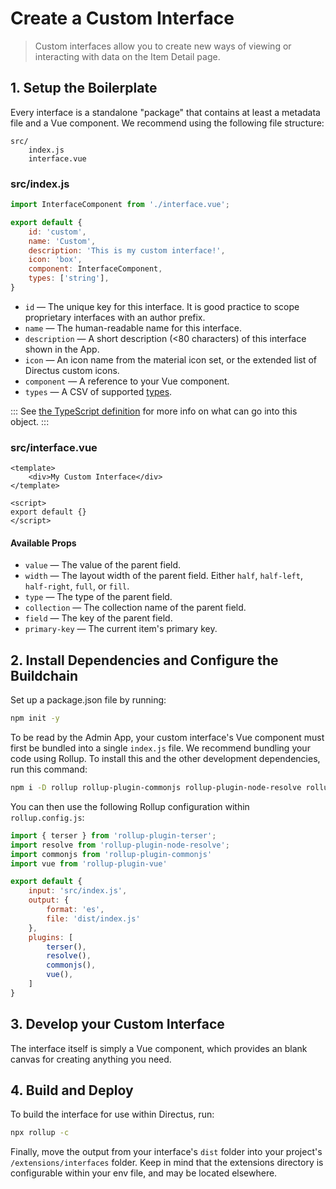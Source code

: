 # Create a Custom Interface

> Custom interfaces allow you to create new ways of viewing or interacting with data on the Item Detail page.

## 1. Setup the Boilerplate

Every interface is a standalone "package" that contains at least a metadata file and a Vue component. We recommend using the following file structure:

```
src/
	index.js
	interface.vue
```

### src/index.js

```js
import InterfaceComponent from './interface.vue';

export default {
    id: 'custom',
    name: 'Custom',
    description: 'This is my custom interface!',
    icon: 'box',
    component: InterfaceComponent,
    types: ['string'],
}
```

* `id` — The unique key for this interface. It is good practice to scope proprietary interfaces with an author prefix.
* `name` — The human-readable name for this interface.
* `description` — A short description (<80 characters) of this interface shown in the App.
* `icon` — An icon name from the material icon set, or the extended list of Directus custom icons.
* `component` — A reference to your Vue component.
* `types` — A CSV of supported [types](#).

:::
See [the TypeScript definition](https://github.com/directus/directus/blob/20355fee5eba514dd75565f60269311187010c66/app/src/interfaces/types.ts#L5-L18) for more info on what can go into this object.
:::

### src/interface.vue

```vue
<template>
    <div>My Custom Interface</div>
</template>

<script>
export default {}
</script>
```

#### Available Props

* `value` — The value of the parent field.
* `width` — The layout width of the parent field. Either `half`, `half-left`, `half-right`, `full`, or `fill`.
* `type` — The type of the parent field.
* `collection` — The collection name of the parent field.
* `field` — The key of the parent field.
* `primary-key` — The current item's primary key.

## 2. Install Dependencies and Configure the Buildchain

Set up a package.json file by running:

```bash
npm init -y
```

To be read by the Admin App, your custom interface's Vue component must first be bundled into a single `index.js` file. We recommend bundling your code using Rollup. To install this and the other development dependencies, run this command:

```bash
npm i -D rollup rollup-plugin-commonjs rollup-plugin-node-resolve rollup-plugin-terser rollup-plugin-vue@5.0.0 @vue/compiler-sfc vue-template-compiler
```

You can then use the following Rollup configuration within `rollup.config.js`:

```js
import { terser } from 'rollup-plugin-terser';
import resolve from 'rollup-plugin-node-resolve';
import commonjs from 'rollup-plugin-commonjs'
import vue from 'rollup-plugin-vue'

export default {
    input: 'src/index.js',
    output: {
        format: 'es',
        file: 'dist/index.js'
    },
    plugins: [
        terser(),
        resolve(),
        commonjs(),
        vue(),
    ]
}
```

## 3. Develop your Custom Interface

The interface itself is simply a Vue component, which provides an blank canvas for creating anything you need.

## 4. Build and Deploy

To build the interface for use within Directus, run:

```bash
npx rollup -c
```

Finally, move the output from your interface's `dist` folder into your project's `/extensions/interfaces` folder. Keep in mind that the extensions directory is configurable within your env file, and may be located elsewhere.
